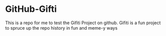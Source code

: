 # GitHub-Gifti
This is a repo for me to test the Gifiti Project on github. Gifiti is a fun project to spruce up the repo history in fun and meme-y ways
